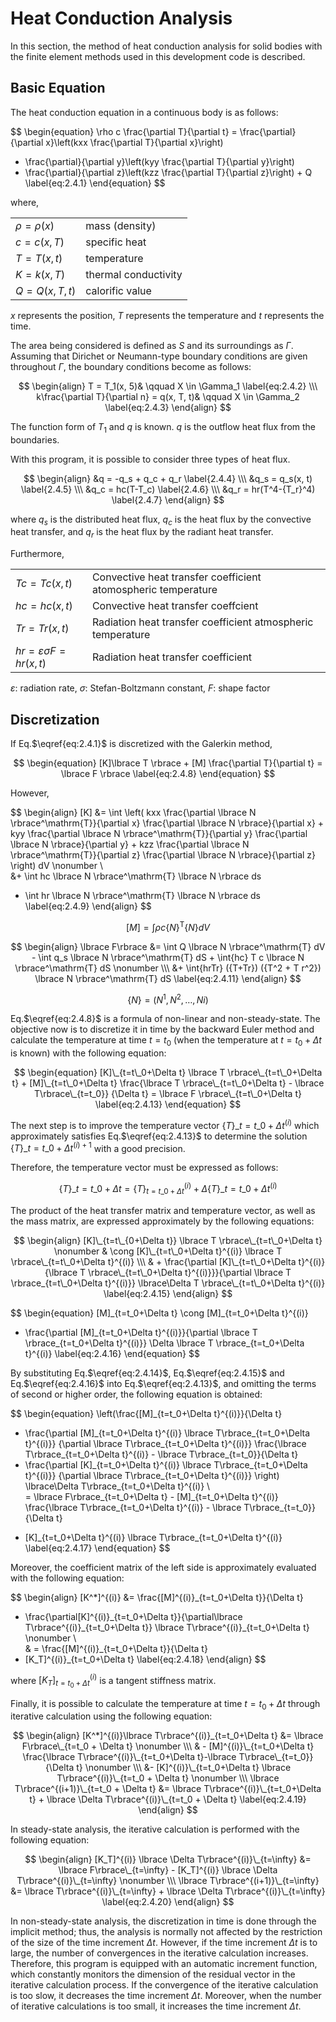 <script type="text/x-mathjax-config">
MathJax.Hub.Config({
  tex2jax: {
    inlineMath: [['$','$'], ['\\(','\\)']],
    processEscapes: true
  },
  TeX: {
    equationNumbers: {
      autoNumber: "AMS"
    }
  },
  CommonHTML: { matchFontHeight: true },
  displayAlign: "center"
});
</script>
<script src='https://cdnjs.cloudflare.com/ajax/libs/mathjax/2.7.5/MathJax.js?config=TeX-MML-AM_CHTML' async></script>

# Heat Conduction Analysis

In this section, the method of heat conduction analysis for solid bodies with the finite element methods used in this development code is described. 

## Basic Equation

The heat conduction equation in a continuous body is as follows: 

$$
\begin{equation}
  \rho c \frac{\partial T}{\partial t} =
  \frac{\partial}{\partial x}\left(kxx \frac{\partial T}{\partial x}\right)
+ \frac{\partial}{\partial y}\left(kyy \frac{\partial T}{\partial y}\right)
+ \frac{\partial}{\partial z}\left(kzz \frac{\partial T}{\partial z}\right) + Q
\label{eq:2.4.1}
\end{equation}
$$

where,

|                  |                      |
|------------------|----------------------|
| $\rho = \rho(x)$ | mass (density)       |
| $c = c(x, T)$    | specific heat        |
| $T=T(x, t)$      | temperature          |
| $K=k(x, T)$      | thermal conductivity |
| $Q=Q(x, T, t)$   | calorific value      |

$x$ represents the position, $T$ represents the temperature and $t$ represents the time.

The area being considered is defined as $S$ and its surroundings as $\Gamma$. Assuming that Dirichet or Neumann-type boundary conditions are given throughout $\Gamma$, the boundary conditions become as follows:

$$
\begin{align}
T = T_1(x, 5)& \qquad X \in \Gamma_1 \label{eq:2.4.2} \\\
k\frac{\partial T}{\partial n} = q(x, T, t)& \qquad X \in \Gamma_2 \label{eq:2.4.3}
\end{align}
$$

The function form of $T_1$ and $q$ is known. $q$ is the outflow heat flux from the boundaries. 

With this program, it is possible to consider three types of heat flux.

$$
\begin{align}
&q   = -q_s + q_c + q_r \label{2.4.4} \\\
&q_s = q_s(x, t) \label{2.4.5} \\\
&q_c = hc(T-T_c) \label{2.4.6} \\\
&q_r = hr(T^4-{T_r}^4) \label{2.4.7}
\end{align}
$$

where $q_s$ is the distributed heat flux, $q_c$ is the heat flux by the convective heat transfer, and $q_r$ is the heat flux by the radiant heat transfer.

Furthermore,

|                                  |                                                          |
|----------------------------------|----------------------------------------------------------|
| $Tc=Tc(x,t)$                     | Convective heat transfer coefficient atomospheric temperature |
| $hc=hc(x,t)$                     | Convective heat transfer coeffcient                           |
| $Tr=Tr(x,t)$                     | Radiation heat transfer coefficient atmospheric temperature    |
| $hr=\varepsilon\sigma F=hr(x,t)$ | Radiation heat transfer coefficient

$\varepsilon$: radiation rate, $\sigma$: Stefan-Boltzmann constant, $F$: shape factor

## Discretization

If Eq.$\eqref{eq:2.4.1}$ is discretized with the Galerkin method,

$$
\begin{equation}
[K]\lbrace T \rbrace + [M] \frac{\partial T}{\partial t} = \lbrace F \rbrace
\label{eq:2.4.8}
\end{equation}
$$

However,

$$
\begin{align}
[K] &= \int
\left(
kxx \frac{\partial \lbrace N \rbrace^\mathrm{T}}{\partial x}
    \frac{\partial \lbrace N \rbrace}{\partial x}
+
kyy \frac{\partial \lbrace N \rbrace^\mathrm{T}}{\partial y}
    \frac{\partial \lbrace N \rbrace}{\partial y}
+
kzz \frac{\partial \lbrace N \rbrace^\mathrm{T}}{\partial z}
    \frac{\partial \lbrace N \rbrace}{\partial z}
\right)
dV \nonumber \\\
&+ \int hc \lbrace N \rbrace^\mathrm{T} \lbrace N \rbrace ds
 + \int hr \lbrace N \rbrace^\mathrm{T} \lbrace N \rbrace ds
\label{eq:2.4.9}
\end{align}
$$

$$
\begin{equation}
[M] = \int \rho c \lbrace N \rbrace^\mathrm{T} \lbrace N \rbrace dV
\label{eq:2.4.10}
\end{equation}
$$

$$
\begin{align}
\lbrace F\rbrace &= \int Q \lbrace N \rbrace^\mathrm{T} dV - \int q_s \lbrace N \rbrace^\mathrm{T} dS + \int{hc} T c \lbrace N \rbrace^\mathrm{T} dS \nonumber \\\
&+ \int{hrTr} ({T+Tr}) ({T^2 + T r^2}) \lbrace N \rbrace^\mathrm{T} dS
\label{eq:2.4.11}
\end{align}
$$

$$
\begin{equation}
\lbrace N \rbrace = (N^1, N^2, \ldots, Ni)
\label{eq:2.4.12}
\end{equation}
$$

Eq.$\eqref{eq:2.4.8}$ is a formula of non-linear and non-steady-state. The objective now is to discretize it in time by the backward Euler method and calculate the temperature at time $t = t_0$ (when the temperature at $t = t_0+\Delta t$ is known) with the following equation:

$$
\begin{equation}
[K]\_{t=t\_0+\Delta t} \lbrace T \rbrace\_{t=t\_0+\Delta t} + [M]\_{t=t\_0+\Delta t}
\frac{\lbrace T \rbrace\_{t=t\_0+\Delta t} - \lbrace T\rbrace\_{t=t_0}} {\Delta t}
= \lbrace F \rbrace\_{t=t\_0+\Delta t}
\label{eq:2.4.13}
\end{equation}
$$

The next step is to improve the temperature vector $\lbrace T \rbrace\_{t=t\_0+\Delta t}^{(i)}$ which approximately satisfies Eq.$\eqref{eq:2.4.13}$ to determine the solution $\lbrace T \rbrace\_{t=t\_0+\Delta t}^{(i)+1}$ with a good precision.

Therefore, the temperature vector must be expressed as follows: 

$$
\begin{equation}
\lbrace T \rbrace\_{t=t\_0+\Delta t}=
\lbrace T \rbrace_{t=t\_0+\Delta t}^{(i)} + \Delta \lbrace T \rbrace\_{t=t\_0+\Delta t}^{(i)}
\label{eq:2.4.14}
\end{equation}
$$

The product of the heat transfer matrix and temperature vector, as well as the mass matrix, are expressed approximately by the following equations:

$$
\begin{align}
[K]\_{t=t\_{0+\Delta t}} \lbrace T \rbrace\_{t=t\_0+\Delta t} \nonumber
& \cong [K]\_{t=t\_0+\Delta t}^{(i)} \lbrace T \rbrace\_{t=t\_0+\Delta t}^{(i)} \\\
& + \frac{\partial [K]\_{t=t\_0+\Delta t}^{(i)}{\lbrace T \rbrace\_{t=t\_0+\Delta t}^{(i)}}}{\partial \lbrace T \rbrace_{t=t\_0+\Delta t}^{(i)}}
\lbrace\Delta T \rbrace\_{t=t\_0+\Delta t}^{(i)}
\label{eq:2.4.15}
\end{align}
$$

$$
\begin{equation}
[M]\_{t=t\_0+\Delta t}
\cong [M]\_{t=t\_0+\Delta t}^{(i)}
+ \frac{\partial [M]\_{t=t\_0+\Delta t}^{(i)}}{\partial \lbrace T \rbrace\_{t=t\_0+\Delta t}^{(i)}}
\Delta \lbrace T \rbrace\_{t=t\_0+\Delta t}^{(i)}
\label{eq:2.4.16}
\end{equation}
$$

By substituting Eq.$\eqref{eq:2.4.14}$,  Eq.$\eqref{eq:2.4.15}$ and Eq.$\eqref{eq:2.4.16}$ into Eq.$\eqref{eq:2.4.13}$, and omitting the terms of second or higher order, the following equation is obtained:

$$
\begin{equation}
\left(\frac{[M]\_{t=t\_0+\Delta t}^{(i)}}{\Delta t}
+ \frac{\partial [M]\_{t=t_0+\Delta t}^{(i)} \lbrace T\rbrace\_{t=t\_0+\Delta t}^{(i)}}
{\partial \lbrace T\rbrace\_{t=t\_0+\Delta t}^{(i)}}
\frac{\lbrace T\rbrace\_{t=t\_0+\Delta t}^{(i)} - \lbrace T\rbrace\_{t=t_0}}{\Delta t}
+ \frac{\partial [K]\_{t=t\_0+\Delta t}^{(i)} \lbrace T\rbrace\_{t=t\_0+\Delta t}^{(i)}}
{\partial \lbrace T\rbrace\_{t=t\_0+\Delta t}^{(i)}} \right)
\lbrace\Delta T\rbrace\_{t=t\_0+\Delta t}^{(i)} \\\
= \lbrace F\rbrace\_{t=t_0+\Delta t} - [M]\_{t=t\_0+\Delta t}^{(i)}
\frac{\lbrace T\rbrace\_{t=t\_0+\Delta t}^{(i)} - \lbrace T\rbrace\_{t=t_0}}{\Delta t}
- [K]\_{t=t\_0+\Delta t}^{(i)} \lbrace T\rbrace_{t=t\_0+\Delta t}^{(i)}
\label{eq:2.4.17}
\end{equation}
$$

Moreover, the coefficient matrix of the left side is approximately evaluated with the following equation: 

$$
\begin{align}
[K^*]^{(i)}
&= \frac{[M]^{(i)}\_{t=t\_0+\Delta t}}{\Delta t}
+ \frac{\partial[K]^{(i)}\_{t=t\_0+\Delta t}}{\partial\lbrace T\rbrace^{(i)}\_{t=t\_0+\Delta t}}
\lbrace T\rbrace^{(i)}\_{t=t\_0+\Delta t} \nonumber \\\
& =  \frac{[M]^{(i)}\_{t=t\_0+\Delta t}}{\Delta t}
+ [K_T]^{(i)}\_{t=t\_0+\Delta t}
\label{eq:2.4.18}
\end{align}
$$

where $[K_T]^{(i)}_{t=t_0 + \Delta t}$ is a tangent stiffness matrix.

Finally, it is possible to calculate the temperature at time $t = t_0 + \Delta t$ through iterative calculation using the following equation: 

$$
\begin{align}
[K^*]^{(i)}\lbrace T\rbrace^{(i)}_{t=t_0+\Delta t} 
  &= \lbrace F\rbrace\_{t=t_0 + \Delta t} \nonumber \\\
  & - [M]^{(i)}\_{t=t_0+\Delta t} \frac{\lbrace T\rbrace^{(i)}\_{t=t_0+\Delta t}-\lbrace T\rbrace\_{t=t_0}}{\Delta t} \nonumber \\\
  &- [K]^{(i)}\_{t=t_0+\Delta t} \lbrace T\rbrace^{(i)}\_{t=t_0 + \Delta t} \nonumber \\\
\lbrace T\rbrace^{(i+1)}\_{t=t_0 + \Delta t}  &= \lbrace T\rbrace^{(i)}\_{t=t_0+\Delta t} + \lbrace \Delta T\rbrace^{(i)}\_{t=t_0 + \Delta t}
\label{eq:2.4.19}
\end{align}
$$

In steady-state analysis, the iterative calculation is performed with the following equation: 

$$
\begin{align}
[K_T]^{(i)} \lbrace \Delta T\rbrace^{(i)}\_{t=\infty} &= \lbrace F\rbrace\_{t=\infty} - [K_T]^{(i)} \lbrace \Delta T\rbrace^{(i)}\_{t=\infty} \nonumber \\\
\lbrace T\rbrace^{(i+1)}\_{t=\infty} &= \lbrace T\rbrace^{(i)}\_{t=\infty} + \lbrace \Delta T\rbrace^{(i)}\_{t=\infty}
\label{eq:2.4.20}
\end{align}
$$

In non-steady-state analysis, the discretization in time is done through the implicit method; thus, the analysis is normally not affected by the restriction of the size of the time increment $\Delta t$. However, if the time increment $\Delta t$ is to large, the number of convergences in the iterative calculation increases. Therefore, this program is equipped with an automatic increment function, which constantly monitors the dimension of the residual vector in the iterative calculation process. If the convergence of the iterative calculation is too slow, it decreases the time increment $\Delta t$. Moreover, when the number of iterative calculations is too small, it increases the time increment $\Delta t$.

